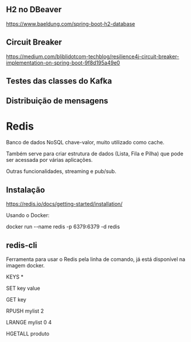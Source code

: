 ## H2 no DBeaver

https://www.baeldung.com/spring-boot-h2-database

## Circuit Breaker

https://medium.com/bliblidotcom-techblog/resilience4j-circuit-breaker-implementation-on-spring-boot-9f8d195a49e0

## Testes das classes do Kafka

## Distribuição de mensagens

# Redis

Banco de dados NoSQL chave-valor, muito utilizado como cache.

Também serve para criar estrutura de dados (Lista, Fila e Pilha) que pode ser acessada por várias aplicações.

Outras funcionalidades, streaming e pub/sub.

## Instalação

https://redis.io/docs/getting-started/installation/

Usando o Docker: 

  docker run --name redis -p 6379:6379 -d redis
  
## redis-cli

Ferramenta para usar o Redis pela linha de comando, já está disponível na imagem docker.

  KEYS *
  
  SET key value
  
  GET key
  
  RPUSH mylist 2
  
  LRANGE mylist 0 4

  HGETALL produto

